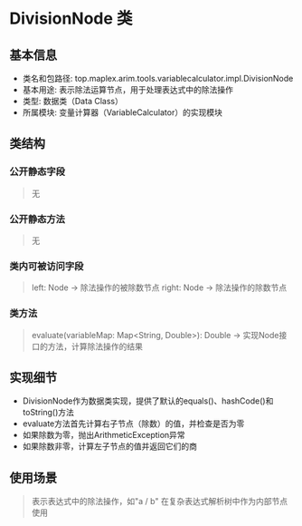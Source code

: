 # DivisionNode 类

## 基本信息
- 类名和包路径: top.maplex.arim.tools.variablecalculator.impl.DivisionNode
- 基本用途: 表示除法运算节点，用于处理表达式中的除法操作
- 类型: 数据类（Data Class）
- 所属模块: 变量计算器（VariableCalculator）的实现模块

## 类结构

### 公开静态字段
> 无

### 公开静态方法
> 无

### 类内可被访问字段
> left: Node -> 除法操作的被除数节点
> right: Node -> 除法操作的除数节点

### 类方法
> evaluate(variableMap: Map<String, Double>): Double -> 实现Node接口的方法，计算除法操作的结果

## 实现细节
- DivisionNode作为数据类实现，提供了默认的equals()、hashCode()和toString()方法
- evaluate方法首先计算右子节点（除数）的值，并检查是否为零
- 如果除数为零，抛出ArithmeticException异常
- 如果除数非零，计算左子节点的值并返回它们的商

## 使用场景
> 表示表达式中的除法操作，如"a / b"
> 在复杂表达式解析树中作为内部节点使用
